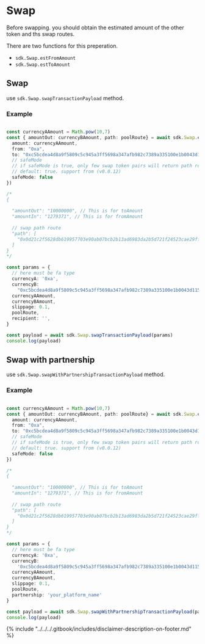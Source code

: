 # Swap

Before swapping. you should obtain the estimated amount of the other token and ths swap routes.

There are two functions for this preperation.

* `sdk.Swap.estFromAmount`&#x20;
* `sdk.Swap.estToAmount`&#x20;

## Swap

use `sdk.Swap.swapTransactionPayload` method.

### Example

```typescript

const currencyAAmount = Math.pow(10,7)
const { amountOut: currencyBAmount, path: poolRoute} = await sdk.Swap.estToAmount({
  amount: currencyAAmount,
  from: "0xa",
  to: "0xc5bcdea4d8a9f5809c5c945a3ff5698a347afb982c7389a335100e1b0043d115",
  // safeMode
  // if safeMode is true, only few swap token pairs will return path route
  // default: true. support from (v0.0.12)
  safeMode: false
})

/*
{
  
  "amountOut": "10000000", // This is for toAmount
  "amountIn": "1279371", // This is for fromAmount
  
  // swap path route
  "path": [
    "0x0d21c2f5628db619957703e90ab07bcb2b13ad6983da2b5d721f24523cae29ff"
  ]
}
*/

const params = {
  // here must be fa type
  currencyA: '0xa',
  currencyB:
    "0xc5bcdea4d8a9f5809c5c945a3ff5698a347afb982c7389a335100e1b0043d115",
  currencyAAmount,
  currencyBAmount,
  slippage: 0.1,
  poolRoute,
  recipient: '',
}

const payload = await sdk.Swap.swapTransactionPayload(params)
console.log(payload)
```



## Swap with partnership

use `sdk.Swap.swapWithPartnershipTransactionPayload` method.

### Example

```typescript

const currencyAAmount = Math.pow(10,7)
const { amountOut: currencyBAmount, path: poolRoute} = await sdk.Swap.estToAmount({
  amount: currencyAAmount,
  from: "0xa",
  to: "0xc5bcdea4d8a9f5809c5c945a3ff5698a347afb982c7389a335100e1b0043d115",
  // safeMode
  // if safeMode is true, only few swap token pairs will return path route
  // default: true. support from (v0.0.12)
  safeMode: false
})

/*
{
  
  "amountOut": "10000000", // This is for toAmount
  "amountIn": "1279371", // This is for fromAmount
  
  // swap path route
  "path": [
    "0x0d21c2f5628db619957703e90ab07bcb2b13ad6983da2b5d721f24523cae29ff"
  ]
}
*/

const params = {
  // here must be fa type
  currencyA: '0xa',
  currencyB:
    '0xc5bcdea4d8a9f5809c5c945a3ff5698a347afb982c7389a335100e1b0043d115',
  currencyAAmount,
  currencyBAmount,
  slippage: 0.1,
  poolRoute,
  partnership: 'your_platform_name'
}

const payload = await sdk.Swap.swapWithPartnershipTransactionPayload(params)
console.log(payload)
```

{% include "../../../.gitbook/includes/disclaimer-description-on-footer.md" %}

